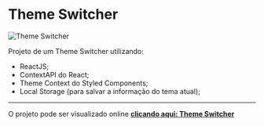 # Theme Switcher

![Theme Switcher](https://i.imgur.com/f0MxaHy.gif)

Projeto de um Theme Switcher utilizando:

- ReactJS;
- ContextAPI do React;
- Theme Context do Styled Components;
- Local Storage (para salvar a informação do tema atual);

----

O projeto pode ser visualizado online [**clicando aqui: Theme Switcher**](https://ph-theme-switcher.vercel.app/)
